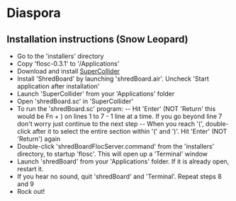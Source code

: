 # Diaspora

## Installation instructions (Snow Leopard)

- Go to the 'installers' directory
- Copy 'flosc-0.3.1' to '/Applications'
- Download and install [SuperCollider](http://supercollider.sourceforge.net/)
- Install 'ShredBoard' by launching 'shredBoard.air'. Uncheck 'Start application after installation'
- Launch 'SuperCollider' from your 'Applications' folder
- Open 'shredBoard.sc' in 'SuperCollider'
- To run the 'shredBoard.sc' program:
-- Hit 'Enter' (NOT 'Return' this would be Fn + ) on lines 1 to 7 - 1 line at a time. If you go beyond line 7 don't worry just continue to the next step
-- When you reach '(', double-click after it to select the entire section within '(' and ')'. Hit 'Enter' (NOT 'Return') again
- Double-click 'shredBoardFlocServer.command' from the 'installers' directory, to startup 'flosc'. This will open up a 'Terminal' window
- Launch 'shredBoard' from your 'Applications' folder. If it is already open, restart it.
- If you hear no sound, quit 'shredBoard' and 'Terminal'. Repeat steps 8 and 9
- Rock out!

